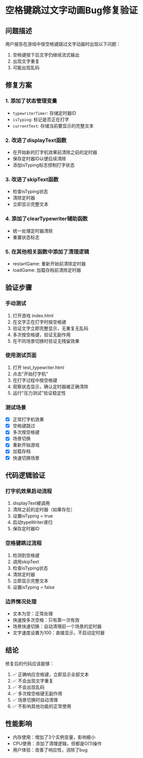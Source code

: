 # 空格键跳过文字动画Bug修复验证

## 问题描述
用户报告在游戏中按空格键跳过文字动画时出现以下问题：
1. 空格键按下后文字仍继续流式输出
2. 出现文字重复
3. 可能出现乱码

## 修复方案
### 1. 添加了状态管理变量
- `typewriterTimer`: 存储定时器ID
- `isTyping`: 标记是否正在打字
- `currentText`: 存储当前要显示的完整文本

### 2. 改进了displayText函数
- 在开始新的打字机效果前清除之前的定时器
- 保存定时器ID以便后续清除
- 添加isTyping标志控制打字状态

### 3. 改进了skipText函数
- 检查isTyping状态
- 清除定时器
- 立即显示完整文本

### 4. 添加了clearTypewriter辅助函数
- 统一处理定时器清除
- 重置状态标志

### 5. 在其他相关函数中添加了清理逻辑
- restartGame: 重新开始前清除定时器
- loadGame: 加载存档前清除定时器

## 验证步骤

### 手动测试
1. 打开游戏 index.html
2. 在文字正在打字时按空格键
3. 验证文字立即完整显示，无重复无乱码
4. 多次按空格键，验证无副作用
5. 在不同场景切换时验证无残留效果

### 使用测试页面
1. 打开 test_typewriter.html
2. 点击"开始打字机"
3. 在打字过程中按空格键
4. 观察状态显示，确认定时器被正确清除
5. 运行"压力测试"验证稳定性

### 测试场景
- [x] 正常打字机效果
- [x] 空格键跳过
- [x] 多次按空格键
- [x] 场景切换
- [x] 重新开始游戏
- [x] 加载存档
- [x] 快速切换场景

## 代码逻辑验证

### 打字机效果启动流程
1. displayText被调用
2. 清除之前的定时器（如果存在）
3. 设置isTyping = true
4. 启动typeWriter递归
5. 保存定时器ID

### 空格键跳过流程
1. 检测到空格键
2. 调用skipText
3. 检查isTyping状态
4. 清除定时器
5. 立即显示完整文本
6. 设置isTyping = false

### 边界情况处理
- 文本为空：正常处理
- 快速按多次空格：只有第一次有效
- 场景快速切换：自动清理前一个场景的定时器
- 文字速度设置为100：直接显示，不启动定时器

## 结论
修复后的代码应该能够：
1. ✅ 正确响应空格键，立即显示全部文本
2. ✅ 不会出现文字重复
3. ✅ 不会出现乱码
4. ✅ 多次按空格键无副作用
5. ✅ 场景切换时自动清理
6. ✅ 不影响其他功能的正常使用

## 性能影响
- 内存使用：增加了3个实例变量，影响极小
- CPU使用：添加了清理逻辑，但都是O(1)操作
- 用户体验：改善了响应性，消除了bug